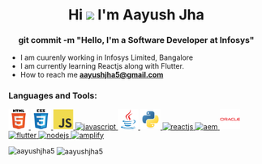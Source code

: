 <h1 align="center">Hi <img src="https://raw.githubusercontent.com/iampavangandhi/iampavangandhi/master/gifs/Hi.gif" width="30px"> I'm Aayush Jha</h1>
<h3 align="center">git commit -m "Hello, I'm a Software Developer at Infosys"</h3>

- I am cuurenly working in Infosys Limited, Bangalore
- I am currently learning Reactjs along with Flutter.
- How to reach me **aayushjha5@gmail.com**

<h3 align="left">Languages and Tools:</h3>
<p align="left"> <a href="https://www.w3.org/html/" target="_blank" rel="noreferrer"> <img src="https://raw.githubusercontent.com/devicons/devicon/master/icons/html5/html5-original-wordmark.svg" alt="html5" width="40" height="40"/> </a> <a href="https://www.w3schools.com/css/" target="_blank" rel="noreferrer"> <img src="https://raw.githubusercontent.com/devicons/devicon/master/icons/css3/css3-original-wordmark.svg" alt="css3" width="40" height="40"/> </a> <a href="https://developer.mozilla.org/en-US/docs/Web/JavaScript" target="_blank" rel="noreferrer"> <img src="https://raw.githubusercontent.com/devicons/devicon/master/icons/javascript/javascript-original.svg" alt="javascript" width="40" height="40"/> </a>
 <a href="https://www.typescriptlang.org/" target="_blank" rel="noreferrer"> <img src="https://upload.wikimedia.org/wikipedia/commons/4/4c/Typescript_logo_2020.svg" alt="javascript" width="40" height="40"/> </a>  <a href="https://www.java.com" target="_blank" rel="noreferrer"> <img src="https://raw.githubusercontent.com/devicons/devicon/master/icons/java/java-original.svg" alt="java" width="40" height="40"/> </a> <a href="https://www.python.org" target="_blank" rel="noreferrer"> <img src="https://raw.githubusercontent.com/devicons/devicon/master/icons/python/python-original.svg" alt="python" width="40" height="40"/> </a> <a href="https://reactjs.org/" target="_blank" rel="noreferrer"> <img src="https://upload.wikimedia.org/wikipedia/commons/a/a7/React-icon.svg" alt="reactjs" width="40" height="40"/> </a> <a href="https://experienceleague.adobe.com/docs/experience-manager-65.html" target="_blank" rel="noreferrer"> <img src="https://static.wikia.nocookie.net/adobe/images/e/e2/Adobe_Experience_Manager_icon.svg" alt="aem" width="40" height="40" /> </a> <a href="https://www.oracle.com/" target="_blank" rel="noreferrer"> <img src="https://raw.githubusercontent.com/devicons/devicon/master/icons/oracle/oracle-original.svg" alt="oracle" width="40" height="40"/> </a> <a href="https://flutter.dev/" target="_blank" rel="noreferrer"> <img src="https://www.xda-developers.com/files/2018/02/Flutter-Framework-Feature-Image-Background-Colour.png" alt="flutter" width="40" height="40"/> </a> <a href="https://nodejs.org/en/" target="_blank" rel="noreferrer"> <img src="https://nodejs.org/static/images/logos/nodejs-new-pantone-white.svg" alt="nodejs" width="40" height="40"/> </a> <a href="https://aws.amazon.com/amplify/" target="_blank" rel="noreferrer"> <img src="https://pbs.twimg.com/profile_images/1114309924551417856/FKA4cm2x_400x400.png" alt="amplify" width="40" height="40"/> </a> 
  
<p><img align="left" src="https://github-readme-stats.vercel.app/api/top-langs?username=aayushjha5&show_icons=true&locale=en&layout=compact" alt="aayushjha5" /></p>

<p>&nbsp;<img align="center" src="https://github-readme-stats.vercel.app/api?username=aayushjha5&show_icons=true&locale=en" alt="aayushjha5" /></p>
